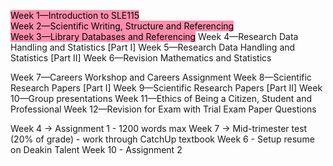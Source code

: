 <mark style="background: #FF5582A6;">Week 1—Introduction to SLE115<br>
Week 2—Scientific Writing, Structure and Referencing<br>
Week 3—Library Databases and Referencing</mark>
Week 4—Research Data Handling and Statistics \[Part I]
Week 5—Research Data Handling and Statistics \[Part II]
Week 6—Revision Mathematics and Statistics

Week 7—Careers Workshop and Careers Assignment
Week 8—Scientific Research Papers \[Part I]
Week 9—Scientific Research Papers \[Part II]
Week 10—Group presentations
Week 11—Ethics of Being a Citizen, Student and Professional
Week 12—Revision for Exam with Trial Exam Paper Questions

Week 4 -> Assignment 1 - 1200 words max
Week 7 -> Mid-trimester test (20% of grade)
	- work through CatchUp textbook
Week 6 - Setup resume on Deakin Talent
Week 10 - Assignment 2
